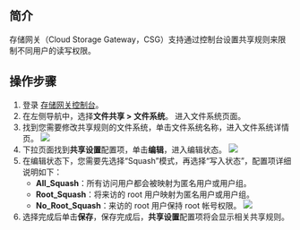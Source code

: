## 简介

存储网关（Cloud Storage Gateway，CSG）支持通过控制台设置共享规则来限制不同用户的读写权限。

## 操作步骤
1. 登录 [存储网关控制台](https://console.cloud.tencent.com/csg)。
2. 在左侧导航中，选择**文件共享 > 文件系统**。 进入文件系统页面。
3. 找到您需要修改共享规则的文件系统，单击文件系统名称，进入文件系统详情页。
![](https://main.qcloudimg.com/raw/694c3e9632cba49a58be7646003f3870.png)
4. 下拉页面找到**共享设置**配置项，单击**编辑**，进入编辑状态。
![](https://main.qcloudimg.com/raw/8d11019f1deaa578ba83884e9e7e8706.png)
5. 在编辑状态下，您需要先选择“Squash”模式，再选择“写入状态”，配置项详细说明如下：
	- **All_Squash**：所有访问用户都会被映射为匿名用户或用户组。
	- **Root_Squash**：将来访的 root 用户映射为匿名用户或用户组。
	- **No_Root_Squash**：来访的 root 用户保持 root 帐号权限。
![](https://main.qcloudimg.com/raw/1dab3a0a2c048411984a2f69d9db2347.png)
6. 选择完成后单击**保存**，保存完成后，**共享设置**配置项将会显示相关共享规则。
